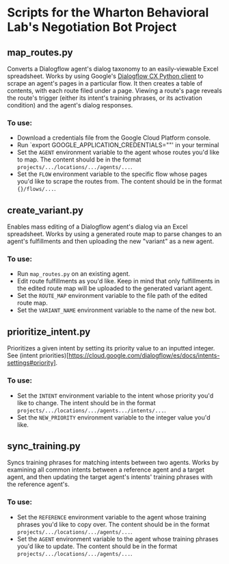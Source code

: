 # Scripts for the Wharton Behavioral Lab's Negotiation Bot Project 

## map_routes.py

Converts a Dialogflow agent's dialog taxonomy to an easily-viewable Excel spreadsheet. Works by using Google's [Dialogflow CX Python client](https://googleapis.dev/python/dialogflow-cx/latest/index.html) to scrape an agent's pages in a particular flow. It then creates a table of contents, with each route filed under a page. Viewing a route's page reveals the route's trigger (either its intent's training phrases, or its activation condition) and the agent's dialog responses.

### To use: 
- Download a credentials file from the Google Cloud Platform console.
- Run `export GOOGLE_APPLICATION_CREDENTIALS="<insert credentials here>"' in your terminal
- Set the `AGENT` environment variable to the agent whose routes you'd like to map. The content should be in the format `projects/.../locations/.../agents/...`.
- Set the `FLOW` environment variable to the specific flow whose pages you'd like to scrape the routes from. The content should be in the format `{}/flows/...`.

## create_variant.py

Enables mass editing of a Dialogflow agent's dialog via an Excel spreadsheet. Works by using a generated route map to parse changes to an agent's fulfillments and then uploading the new "variant" as a new agent.

### To use:
- Run `map_routes.py` on an existing agent.
- Edit route fulfillments as you'd like. Keep in mind that only fulfillments in the edited route map will be uploaded to the generated variant agent.
- Set the `ROUTE_MAP` environment variable to the file path of the edited route map.
- Set the `VARIANT_NAME` environment variable to the name of the new bot.

## prioritize_intent.py

Prioritizes a given intent by setting its priority value to an inputted integer. See (intent priorities)[https://cloud.google.com/dialogflow/es/docs/intents-settings#priority].

### To use:
- Set the `INTENT` environment variable to the intent whose priority you'd like to change. The intent should be in the format `projects/.../locations/.../agents.../intents/...`.
- Set the `NEW_PRIORITY` environment variable to the integer value you'd like.

## sync_training.py

Syncs training phrases for matching intents between two agents. Works by examining all common intents between a reference agent and a target agent, and then updating the target agent's intents' training phrases with the reference agent's.

### To use:
- Set the `REFERENCE` environment variable to the agent whose training phrases you'd like to copy over. The content should be in the format `projects/.../locations/.../agents/...`.
- Set the `AGENT` environment variable to the agent whose training phrases you'd like to update. The content should be in the format `projects/.../locations/.../agents/...`.
